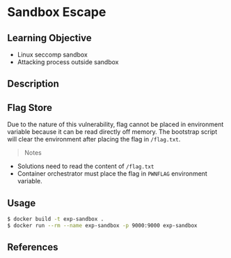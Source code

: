 # Sandbox Escape

## Learning Objective

* Linux seccomp sandbox
* Attacking process outside sandbox

## Description

## Flag Store

Due to the nature of this vulnerability, flag cannot be placed in environment variable because it can be read directly off memory. The bootstrap script will clear the environment after placing the flag in `/flag.txt`. 

> Notes

* Solutions need to read the content of `/flag.txt`
* Container orchestrator must place the flag in `PWNFLAG` environment variable.

## Usage

```bash
$ docker build -t exp-sandbox .
$ docker run --rm --name exp-sandbox -p 9000:9000 exp-sandbox
```

## References


